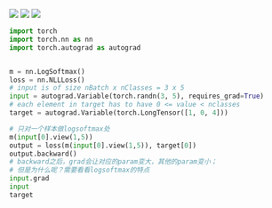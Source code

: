 ![](/Users/Natsume/Desktop/todayimage/NLLLoss01.png)
![](/Users/Natsume/Desktop/todayimage/NLLLoss02.png)
![](/Users/Natsume/Desktop/todayimage/NLLLoss03.png)


```python
import torch
import torch.nn as nn
import torch.autograd as autograd


m = nn.LogSoftmax()
loss = nn.NLLLoss()
# input is of size nBatch x nClasses = 3 x 5
input = autograd.Variable(torch.randn(3, 5), requires_grad=True)
# each element in target has to have 0 <= value < nclasses
target = autograd.Variable(torch.LongTensor([1, 0, 4]))

# 只对一个样本做logsoftmax处
m(input[0].view(1,5))
output = loss(m(input[0].view(1,5)), target[0])
output.backward()
# backward之后，grad会让对应的param变大，其他的param变小；
# 但是为什么呢？需要看看logsoftmax的特点
input.grad
input
target


```
